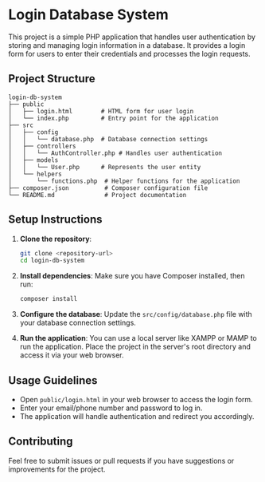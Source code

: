 # Login Database System

This project is a simple PHP application that handles user authentication by storing and managing login information in a database. It provides a login form for users to enter their credentials and processes the login requests.

## Project Structure

```
login-db-system
├── public
│   ├── login.html        # HTML form for user login
│   └── index.php         # Entry point for the application
├── src
│   ├── config
│   │   └── database.php  # Database connection settings
│   ├── controllers
│   │   └── AuthController.php # Handles user authentication
│   ├── models
│   │   └── User.php      # Represents the user entity
│   └── helpers
│       └── functions.php  # Helper functions for the application
├── composer.json          # Composer configuration file
└── README.md              # Project documentation
```

## Setup Instructions

1. **Clone the repository**:
   ```bash
   git clone <repository-url>
   cd login-db-system
   ```

2. **Install dependencies**:
   Make sure you have Composer installed, then run:
   ```bash
   composer install
   ```

3. **Configure the database**:
   Update the `src/config/database.php` file with your database connection settings.

4. **Run the application**:
   You can use a local server like XAMPP or MAMP to run the application. Place the project in the server's root directory and access it via your web browser.

## Usage Guidelines

- Open `public/login.html` in your web browser to access the login form.
- Enter your email/phone number and password to log in.
- The application will handle authentication and redirect you accordingly.

## Contributing

Feel free to submit issues or pull requests if you have suggestions or improvements for the project.